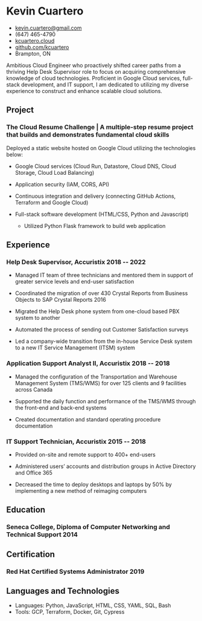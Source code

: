 <!-- The (first) h1 will be used as the <title> of the HTML page -->
# Kevin Cuartero

<!-- The unordered list immediately after the h1 will be formatted on a single
line. It is intended to be used for contact details -->
- <kevin.cuartero@gmail.com>
- (647) 465-4790
- [kcuartero.cloud](https://kcuartero.cloud)
- [github.com/kcuartero](https://github.com/kcuartero)
- Brampton, ON

<!-- The paragraph after the h1 and ul and before the first h2 is optional. It
is intended to be used for a short summary. -->
Ambitious Cloud Engineer who proactively shifted career paths from a thriving Help Desk Supervisor role to focus on acquiring comprehensive knowledge of cloud technologies.
Proficient in Google Cloud services, full-stack development, and IT support, I am dedicated to utilizing my diverse experience to construct and enhance scalable cloud solutions.

## Project

### <span>The Cloud Resume Challenge | A multiple-step resume project that builds and demonstrates fundamental cloud skills</span>

Deployed a static website hosted on Google Cloud utilizing the technologies below:

- Google Cloud services (Cloud Run, Datastore, Cloud DNS, Cloud Storage, Cloud Load Balancing)

- Application security (IAM, CORS, API)

- Continuous integration and delivery (connecting GitHub Actions, Terraform and Google Cloud)

- Full-stack software development (HTML/CSS, Python and Javascript)
    - Utilized Python Flask framework to build web application

## Experience

<!-- You have to wrap the "left" and "right" half of these headings in spans by
hand -->
### <span>Help Desk Supervisor, Accuristix</span> <span>2018 -- 2022</span>

- Managed IT team of three technicians and mentored them in support of greater service levels and end-user 
satisfaction

- Coordinated the migration of over 430 Crystal Reports from Business Objects to SAP Crystal Reports 2016

- Migrated the Help Desk phone system from one-cloud based PBX system to another

- Automated the process of sending out Customer Satisfaction surveys

- Led a company-wide transition from the in-house Service Desk system to a new IT Service Management (ITSM) 
system

### <span>Application Support Analyst II, Accuristix</span> <span>2018 -- 2018</span>

- Managed the configuration of the Transportation and Warehouse Management System (TMS/WMS) for over 125 
clients and 9 facilities across Canada

- Supported the daily function and performance of the TMS/WMS through the front-end and back-end systems

- Created documentation and standard operating procedure documentation

### <span>IT Support Technician, Accuristix</span> <span>2015 -- 2018</span>

- Provided on-site and remote support to 400+ end-users

- Administered users’ accounts and distribution groups in Active Directory and Office 365

- Decreased the time to deploy desktops and laptops by 50% by implementing a new method of reimaging 
computers

## Education

### <span>Seneca College, Diploma of Computer Networking and Technical Support</span> <span>2014</span>

## Certification

### <span>Red Hat Certified Systems Administrator</span> <span>2019</span>

## Languages and Technologies

 - Languages: Python, JavaScript, HTML, CSS, YAML, SQL, Bash
 - Tools: GCP, Terraform, Docker, Git, Cypress
